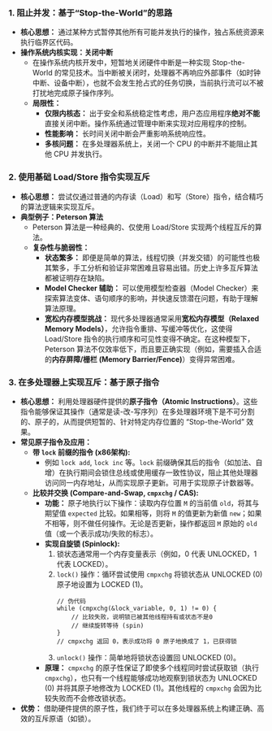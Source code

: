 
### 1. 阻止并发：基于“Stop-the-World”的思路

*   **核心思想：** 通过某种方式暂停其他所有可能并发执行的操作，独占系统资源来执行临界区代码。
*   **操作系统内核实现：关闭中断**
    *   在操作系统内核开发中，短暂地关闭硬件中断是一种实现 Stop-the-World 的常见技术。当中断被关闭时，处理器不再响应外部事件（如时钟中断、设备中断），也就不会发生抢占式的任务切换，当前执行流可以不被打扰地完成原子操作序列。
    *   **局限性：**
        *   **仅限内核态：** 出于安全和系统稳定性考虑，用户态应用程序**绝对不能**直接关闭中断。操作系统通过管理中断来实现对应用程序的控制。
        *   **性能影响：** 长时间关闭中断会严重影响系统响应性。
        *   **多核问题：** 在多处理器系统上，关闭一个 CPU 的中断并不能阻止其他 CPU 并发执行。

### 2. 使用基础 Load/Store 指令实现互斥

*   **核心思想：** 尝试仅通过普通的内存读（Load）和写（Store）指令，结合精巧的算法逻辑来实现互斥。
*   **典型例子：Peterson 算法**
    *   Peterson 算法是一种经典的、仅使用 Load/Store 实现两个线程互斥的算法。
    *   **复杂性与脆弱性：**
        *   **状态繁多：** 即便是简单的算法，线程切换（并发交错）的可能性也极其繁多，手工分析和验证非常困难且容易出错。历史上许多互斥算法都被证明存在缺陷。
        *   **Model Checker 辅助：** 可以使用模型检查器（Model Checker）来探索算法变体、语句顺序的影响，并快速反馈潜在问题，有助于理解算法原理。
        *   **宽松内存模型挑战：** 现代多处理器通常采用**宽松内存模型（Relaxed Memory Models）**，允许指令重排、写缓冲等优化，这使得 Load/Store 指令的执行顺序和可见性变得不确定。在这种模型下，Peterson 算法不仅效率低下，而且要正确实现（例如，需要插入合适的**内存屏障/栅栏 (Memory Barrier/Fence)**）变得异常困难。

### 3. 在多处理器上实现互斥：基于原子指令

*   **核心思想：** 利用处理器硬件提供的**原子指令（Atomic Instructions）**。这些指令能够保证其操作（通常是读-改-写序列）在多处理器环境下是不可分割的、原子的，从而提供短暂的、针对特定内存位置的 “Stop-the-World” 效果。
*   **常见原子指令及应用：**
    *   **带 `lock` 前缀的指令 (x86架构):**
        *   例如 `lock add`, `lock inc` 等。`lock` 前缀确保其后的指令（如加法、自增）在执行期间会锁住总线或使用缓存一致性协议，阻止其他处理器访问同一内存地址，从而实现原子更新。可用于实现原子计数器等。
    *   **比较并交换 (Compare-and-Swap, `cmpxchg` / CAS):**
        *   **功能：** 原子地执行以下操作：读取内存位置 `M` 的当前值 `old`，将其与期望值 `expected` 比较。如果相等，则将 `M` 的值更新为新值 `new`；如果不相等，则不做任何操作。无论是否更新，操作都返回 `M` 原始的 `old` 值（或一个表示成功/失败的标志）。
        *   **实现自旋锁 (Spinlock):**
            1.  锁状态通常用一个内存变量表示（例如，0 代表 UNLOCKED，1 代表 LOCKED）。
            2.  `lock()` 操作：循环尝试使用 `cmpxchg` 将锁状态从 UNLOCKED (0) 原子地设置为 LOCKED (1)。
                ```
                // 伪代码
                while (cmpxchg(&lock_variable, 0, 1) != 0) {
                    // 比较失败，说明锁已被其他线程持有或状态不是0
                    // 继续旋转等待 (spin)
                }
                // cmpxchg 返回 0，表示成功将 0 原子地换成了 1，已获得锁
                ```
            3.  `unlock()` 操作：简单地将锁状态设置回 UNLOCKED (0)。
        *   **原理：** `cmpxchg` 的原子性保证了即使多个线程同时尝试获取锁（执行 `cmpxchg`），也只有一个线程能够成功地观察到锁状态为 UNLOCKED (0) 并将其原子地修改为 LOCKED (1)。其他线程的 `cmpxchg` 会因为比较失败而不会修改锁状态。
*   **优势：** 借助硬件提供的原子性，我们终于可以在多处理器系统上构建正确、高效的互斥原语（如锁）。